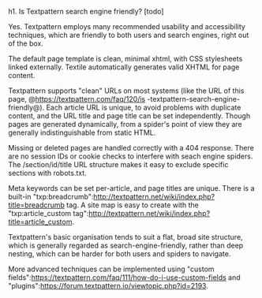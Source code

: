 h1. Is Textpattern search engine friendly? [todo]

Yes.  Textpattern employs many recommended usability and accessibility techniques, which are friendly to both users and search engines, right out of the box.

The default page template is clean, minimal xhtml, with CSS stylesheets linked externally.  Textile automatically generates valid XHTML for page content.

Textpattern supports "clean" URLs on most systems (like the URL of this page, @https://textpattern.com/faq/120/is -textpattern-search-engine-friendly@).  Each article URL is unique, to avoid problems with duplicate content, and the URL title and page title can be set independently.  Though pages are generated dynamically, from a spider's point of view they are generally indistinguishable from static HTML.

Missing or deleted pages are handled correctly with a 404 response.  There are no session IDs or cookie checks to interfere with seach engine spiders.  The /section/id/title URL structure makes it easy to exclude specific sections with robots.txt.

Meta keywords can be set per-article, and page titles are unique.  There is a built-in "txp:breadcrumb":http://textpattern.net/wiki/index.php?title=breadcrumb tag.  A site map is easy to create with the "txp:article_custom tag":http://textpattern.net/wiki/index.php?title=article_custom.  

Textpattern's basic organisation tends to suit a flat, broad site structure, which is generally regarded as search-engine-friendly, rather than deep nesting, which can be harder for both users and spiders to navigate.

More advanced techniques can be implemented using "custom fields":https://textpattern.com/faq/111/how-do-i-use-custom-fields and "plugins":https://forum.textpattern.io/viewtopic.php?id=2193.
